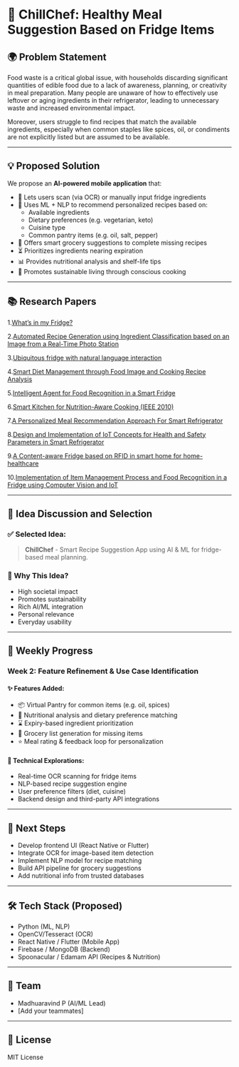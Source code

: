 # 🥗 ChillChef: Healthy Meal Suggestion Based on Fridge Items

## 🌍 Problem Statement

Food waste is a critical global issue, with households discarding significant quantities of edible food due to a lack of awareness, planning, or creativity in meal preparation. Many people are unaware of how to effectively use leftover or aging ingredients in their refrigerator, leading to unnecessary waste and increased environmental impact.

Moreover, users struggle to find recipes that match the available ingredients, especially when common staples like spices, oil, or condiments are not explicitly listed but are assumed to be available.

---

## 💡 Proposed Solution

We propose an **AI-powered mobile application** that:

- 📸 Lets users scan (via OCR) or manually input fridge ingredients
- 🤖 Uses ML + NLP to recommend personalized recipes based on:
  - Available ingredients
  - Dietary preferences (e.g. vegetarian, keto)
  - Cuisine type
  - Common pantry items (e.g. oil, salt, pepper)
- 🧠 Offers smart grocery suggestions to complete missing recipes
- ⏳ Prioritizes ingredients nearing expiration
- 📊 Provides nutritional analysis and shelf-life tips
- 🌱 Promotes sustainable living through conscious cooking

---

## 📚 Research Papers

1.[What’s in my Fridge?](https://ieeexplore.ieee.org/document/10054224)

2.[Automated Recipe Generation using Ingredient Classification based on an Image from a Real-Time Photo Station](https://ieeexplore.ieee.org/document/10170563)

3.[Ubiquitous fridge with natural language interaction](https://ieeexplore.ieee.org/document/8892025)

4.[Smart Diet Management through Food Image and Cooking Recipe Analysis](https://ieeexplore.ieee.org/document/9994888)

5.[Intelligent Agent for Food Recognition in a Smart Fridge](https://ieeexplore.ieee.org/document/10130986)

6.[Smart Kitchen for Nutrition-Aware Cooking (IEEE 2010)](https://ieeexplore.ieee.org/document/5586695)

7.[A Personalized Meal Recommendation Approach For Smart Refrigerator](https://ieeexplore.ieee.org/document/10473647)

8.[Design and Implementation of IoT Concepts for Health and Safety Parameters in Smart Refrigerator](https://ieeexplore.ieee.org/document/10592109)

9.[A Content-aware Fridge based on RFID in smart home for home-healthcare](https://ieeexplore.ieee.org/document/4809580)

10.[Implementation of Item Management Process and Food Recognition in a Fridge using Computer Vision and IoT](https://ieeexplore.ieee.org/document/10069938) 

         




---

## 🧠 Idea Discussion and Selection

### ✅ Selected Idea:
> **ChillChef** - Smart Recipe Suggestion App using AI & ML for fridge-based meal planning.

### 🎯 Why This Idea?
- High societal impact
- Promotes sustainability
- Rich AI/ML integration
- Personal relevance
- Everyday usability

---

## 📅 Weekly Progress

### **Week 2: Feature Refinement & Use Case Identification**

#### ✨ Features Added:
- 📦 Virtual Pantry for common items (e.g. oil, spices)
- 🧬 Nutritional analysis and dietary preference matching
- ⌛ Expiry-based ingredient prioritization
- 🛒 Grocery list generation for missing items
- ⭐ Meal rating & feedback loop for personalization

#### 🧩 Technical Explorations:
- Real-time OCR scanning for fridge items
- NLP-based recipe suggestion engine
- User preference filters (diet, cuisine)
- Backend design and third-party API integrations

---

## 🚀 Next Steps
- Develop frontend UI (React Native or Flutter)
- Integrate OCR for image-based item detection
- Implement NLP model for recipe matching
- Build API pipeline for grocery suggestions
- Add nutritional info from trusted databases

---

## 🛠️ Tech Stack (Proposed)
- Python (ML, NLP)
- OpenCV/Tesseract (OCR)
- React Native / Flutter (Mobile App)
- Firebase / MongoDB (Backend)
- Spoonacular / Edamam API (Recipes & Nutrition)

---

## 🙌 Team
- Madhuaravind P (AI/ML Lead)
- [Add your teammates]

---

## 🌱 License
MIT License

